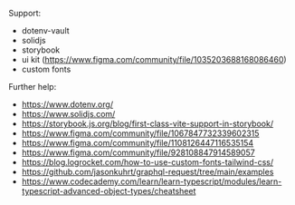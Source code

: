 Support:
- dotenv-vault
- solidjs
- storybook
- ui kit (https://www.figma.com/community/file/1035203688168086460)
- custom fonts

Further help:
- https://www.dotenv.org/
- https://www.solidjs.com/
- https://storybook.js.org/blog/first-class-vite-support-in-storybook/
- https://www.figma.com/community/file/1067847732339602315
- https://www.figma.com/community/file/1108126447116535154
- https://www.figma.com/community/file/928108847914589057
- https://blog.logrocket.com/how-to-use-custom-fonts-tailwind-css/
- https://github.com/jasonkuhrt/graphql-request/tree/main/examples
- https://www.codecademy.com/learn/learn-typescript/modules/learn-typescript-advanced-object-types/cheatsheet